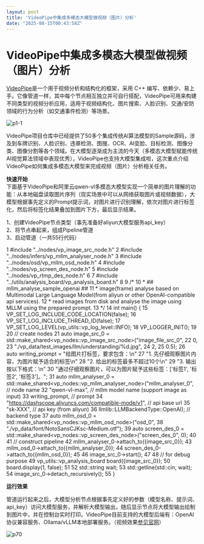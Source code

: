 ```yaml
---
layout: post
title: 'VideoPipe中集成多模态大模型做视频（图片）分析'
date: "2025-08-15T00:43:58Z"
---
```

VideoPipe中集成多模态大模型做视频（图片）分析
===========================

[VideoPipe](http://www.videopipe.cool/)是一个用于视频分析和结构化的框架，采用 C++ 编写、依赖少、易上手。它像管道一样，其中每个节点相互独立并可自行搭配，VideoPipe可用来构建不同类型的视频分析应用，适用于视频结构化、图片搜索、人脸识别、交通/安防领域的行为分析（如交通事件检测）等场景。

![p1-1](https://img2024.cnblogs.com/blog/104032/202508/104032-20250815075335531-431984243.png)

VideoPipe项目仓库中已经提供了50多个集成传统AI算法模型的Sample源码，涉及到车牌识别、人脸识别、违章检测、图搜、OCR、AI变脸、目标检测、图像分类、图像分割等各个领域。在大模型逐渐成为主流的今天（多模态大模型赋能传统AI视觉算法领域中表现优秀），VideoPipe也支持大模型集成啦，这次重点介绍VideoPipe如何集成多模态大模型来完成视频（图片）分析相关任务。

**快速开始**  
下面基于VideoPipe和阿里云qwen-vl多模态大模型实现一个简单的图片理解的功能：从本地磁盘读取图片序列（现实场景中可以从网络获取图片或视频数据），大模型根据事先定义的Prompt提示词，对图片进行识别理解，依次对图片进行标签化，然后将标签化结果叠加到图片下方，最后显示结果。

1、创建VideoPipe节点类型（事先准备好aliyun大模型服务api\_key）  
2、将节点串起来，组成Pipeline管道  
3、启动管道（一共55行代码）

 1 #include "../nodes/vp\_image\_src\_node.h"
 2 #include "../nodes/infers/vp\_mllm\_analyser\_node.h"
 3 #include "../nodes/osd/vp\_mllm\_osd\_node.h"
 4 #include "../nodes/vp\_screen\_des\_node.h"
 5 #include "../nodes/vp\_rtmp\_des\_node.h"
 6 
 7 #include "../utils/analysis\_board/vp\_analysis\_board.h"
 8 
 9 /\*
10 \* ## mllm\_analyse\_sample\_openai ##
11 \* image(frame) analyse based on Multimodal Large Language Model(from aliyun or other OpenAI-compatible api services).
12 \* read images from disk and analyse the image using MLLM using the prepared prompt.
13 \*/
14 int main() {
15     VP\_SET\_LOG\_INCLUDE\_CODE\_LOCATION(false);
16     VP\_SET\_LOG\_INCLUDE\_THREAD\_ID(false);
17 VP\_SET\_LOG\_LEVEL(vp\_utils::vp\_log\_level::INFO);
18 VP\_LOGGER\_INIT();
19 
20     // create nodes
21     auto image\_src\_0 = std::make\_shared<vp\_nodes::vp\_image\_src\_node>("image\_file\_src\_0", 
22                                                                     0, 
23                                                                     "./vp\_data/test\_images/llm/understanding/%d.jpg", 
24                                                                     2, 
25                                                                     0.5);
26     auto writing\_prompt = "给图片打标签，要求包含：\\n"
27                           "1\. 先仔细观察图片内容，为图片赋予适合的标签\\n"
28                           "2\. 给出的标签最多不超过10个\\n"
29                           "3\. 输出按以下格式：\\n"
30                           "通过仔细观察图片，可以为图片赋予这些标签：\['标签1', '标签2', '标签3'\]。";
31     auto mllm\_analyser\_0 = std::make\_shared<vp\_nodes::vp\_mllm\_analyser\_node>("mllm\_analyser\_0",  // node name
32                             "qwen-vl-max",                                       // mllm model name (support image as input)
33                             writing\_prompt,                                      // prompt
34                             "https://dashscope.aliyuncs.com/compatible-mode/v1", // api base url
35                             "sk-XXX",                                            // api key (from aliyun)
36                             llmlib::LLMBackendType::OpenAI);                     // backend type
37     auto mllm\_osd\_0 = std::make\_shared<vp\_nodes::vp\_mllm\_osd\_node>("osd\_0", 
38                         "./vp\_data/font/NotoSansCJKsc-Medium.otf");
39     auto screen\_des\_0 = std::make\_shared<vp\_nodes::vp\_screen\_des\_node>("screen\_des\_0", 0);
40 
41     // construct pipeline
42     mllm\_analyser\_0->attach\_to({image\_src\_0});
43     mllm\_osd\_0->attach\_to({mllm\_analyser\_0});
44     screen\_des\_0->attach\_to({mllm\_osd\_0});
45 
46     image\_src\_0->start();
47 
48     // for debug purpose
49 vp\_utils::vp\_analysis\_board board({image\_src\_0});
50     board.display(1, false);
51 
52     std::string wait;
53 std::getline(std::cin, wait);
54     image\_src\_0->detach\_recursively();
55 }

**运行效果**

管道运行起来之后，大模型分析节点根据事先定义好的参数（模型名称、提示词、api\_key）访问大模型服务，并解析大模型输出，随后显示节点将大模型输出绘制到图片中，并在控制台实时打印。VideoPipe目前支持的大模型后端有：OpenAI协议兼容服务、Ollama/vLLM本地部署服务。（视频效果[参见官网](http://www.videopipe.cool/index.php/2025/08/13/1-14/)）

![p70](https://img2024.cnblogs.com/blog/104032/202508/104032-20250815075500864-2046769637.png)